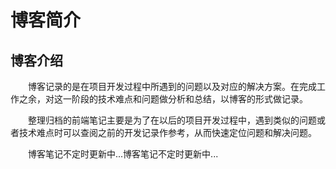 
# 博客简介

## 博客介绍

&emsp;&emsp;博客记录的是在项目开发过程中所遇到的问题以及对应的解决方案。在完成工作之余，对这一阶段的技术难点和问题做分析和总结，以博客的形式做记录。

&emsp;&emsp;整理归档的前端笔记主要是为了在以后的项目开发过程中，遇到类似的问题或者技术难点时可以查阅之前的开发记录作参考，从而快速定位问题和解决问题。

&emsp;&emsp;博客笔记不定时更新中...博客笔记不定时更新中...
